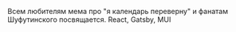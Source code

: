 Всем любителям мема про "я календарь переверну" и фанатам Шуфутинского посвящается.
React, Gatsby, MUI
